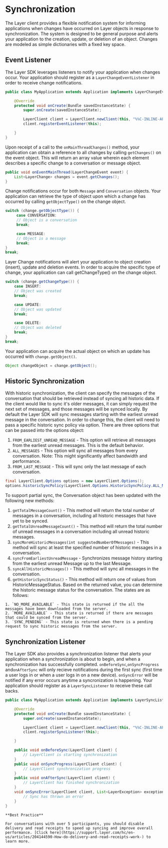 # Synchronization

The Layer client provides a flexible notification system for informing applications when changes have occurred on Layer objects in response to synchronization. The system is designed to be general purpose and alerts your application to the creation, update, or deletion of an object. Changes are modeled as simple dictionaries with a fixed key space.

## Event Listener
The Layer SDK leverages listeners to notify your application when changes occur. Your application should register as a `LayerChangeEventListener` in order to receive change notifications.

```java
public class MyApplication extends Application implements LayerChangeEventListener {

    @Override
    protected void onCreate(Bundle savedInstanceState) {
        super.onCreate(savedInstanceState);

        LayerClient client = LayerClient.newClient(this, "%%C-INLINE-APPID%%");
        client.registerEventListener(this);

    }
}
```

Upon receipt of a call to the `onMainThreadChanges()` method, your application can obtain a reference to all changes by calling `getChanges()` on the event object. This will return an array value wherein each element describes a specific change to a conversation or message object.

```java
public void onEventMainThread(LayerChangeEvent event) {
	List<LayerChange> changes = event.getChanges();
}
```

Change notifications occur for both `Message` and `Conversation` objects. Your application can retrieve the type of object upon which a change has occurred by calling `getObjectType()` on the change object.

```java
switch (change.getObjectType()) {
     case CONVERSATION:
     // Object is a conversation
     break;

     case MESSAGE:
     // Object is a message
     break;
}
break;
```

Layer Change notifications will alert your application to object creation (insert), update and deletion events. In order to acquire the specific type of change, your application can call getChangeType() on the change object.

``` java
switch (change.getChangeType()) {
	case INSERT:
	// Object was created
	break;

	case UPDATE:
	// Object was updated
	break;

	case DELETE:
	// Object was deleted
	break;
}
break;
```

Your application can acquire the actual object on which an update has occurred with `change.getObject()`.

```java
Object changeObject = change.getObject();
```

## Historic Synchronization
With historic synchronization, the client can specify the messages of the conversation that should be retrieved instead of syncing all historic data. If the client would like to sync it's older messages, it can simply request the next set of messages, and those messages will be synced locally. By default the Layer SDK will sync messages starting with the earliest unread message in the conversation. In order to change this, the client will need to pass a specific historic sync policy via option. There are three options that can be passed into the options object:

  1. `FROM_EARLIEST_UNREAD_MESSAGE` - This option will retrieve all messages from the earliest unread messages.     This is the default behavior.
  2. `ALL_MESSAGES` - This option will sync all messages from every conversation.
      Note: This might significantly affect bandwidth and performance.
  3. `FROM_LAST_MESSAGE` - This will sync only the last message of each conversation.

```java
final LayerClient.Options options = new LayerClient.Options();
options.historicSyncPolicy(LayerClient.Options.HistoricSyncPolicy.ALL_MESSAGES);
```

To support partial sync, the Conversation object has been updated with the following new methods:

  1. `getTotalMessageCount()` - This method will return the total number of messages in a conversation, including all historic messages that have yet to be synced.
  2. `getTotalUnreadMessageCount()` - This method will return the total number of unread messages in a conversation including all unread historic messages.
  3. `syncMoreHistoricMessages(int suggestedNumberOfMessages)` - This method will sync at least the specified number of historic messages in a conversation.
  4. `syncFromEarliestUnreadMessage` - Synchronizes message history starting from the earliest unread Message up to the last Message.
  5. `syncAllHistoricMessages()` - This method will sync all messages in the conversation.
  6. `getHistoricSyncStatus()` - This method will return one of values from HistoricMessageStatus. Based on the returned value, you can determine the historic message status for the conversation. The states are as follows:

  	1. `NO_MORE_AVAILABLE` - This state is returned if the all the messages have been downloaded from the server.
  	2. `MORE_AVAILABLE` - This state is returned if there are messages that could be synced from the server.
  	3. `SYNC_PENDING` - This state is returned when there is a pending request to sync historic messages from the server.

## Synchronization Listener
The Layer SDK also provides a synchronization listener that alerts your application when a synchronization is about to begin, and when a synchronization has successfully completed. `onBeforeSync`,`onSyncProgress` and`onAfterSync` will only recieve notifications during the first sync (first time a user logs in or when a user logs in on a new device). `onSyncError` will be notified if any error occurs anytime a syncronization is happening. Your application should register as a `LayerSyncListener` to receive these call backs.

```java
public class MyApplication extends Application implements LayerSyncListener {

    @Override
    protected void onCreate(Bundle savedInstanceState) {
        super.onCreate(savedInstanceState);

        LayerClient client = LayerClient.newClient(this, "%%C-INLINE-APPID%%");
        client.registerSyncListener(this);

    }

    public void onBeforeSync(LayerClient client) {
    	// LayerClient is starting synchronization
    }
    public void onSyncProgress(LayerClient client) {
    	// LayerClient synchronization progress
    }
    public void onAfterSync(LayerClient client) {
    	// LayerClient has finished synchronization
    }
    void onSyncError(LayerClient client, List<LayerException> exceptions);
    	// Sync has thrown an error
    }
}
```

```emphasis
**Best Practice**

For conversations with over 5 participants, you should disable delivery and read receipts to speed up syncing and improve overall performance. [Click here](https://support.layer.com/hc/en-us/articles/204144590-How-do-delivery-and-read-receipts-work-) to learn more.
```
